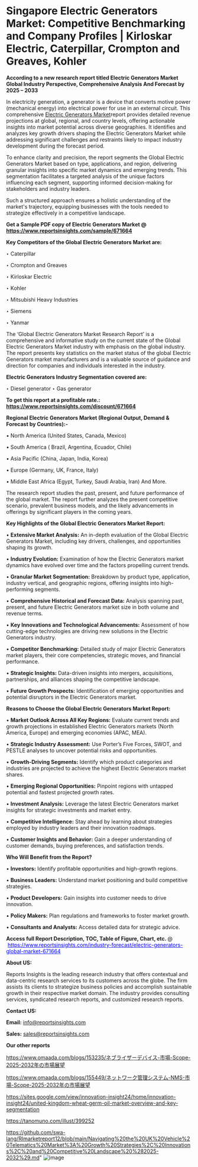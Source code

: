 # Singapore Electric Generators Market: Competitive Benchmarking and Company Profiles | Kirloskar Electric, Caterpillar, Crompton and Greaves, Kohler

<strong>According to a new research report titled Electric Generators Market Global Industry Perspective, Comprehensive Analysis And Forecast by 2025 – 2033</strong>

In electricity generation, a generator is a device that converts motive power (mechanical energy) into electrical power for use in an external circuit. This comprehensive <a href=https://www.reportsinsights.com/sample/671664>Electric Generators Market</a>report provides detailed revenue projections at global, regional, and country levels, offering actionable insights into market potential across diverse geographies. It identifies and analyzes key growth drivers shaping the Electric Generators Market while addressing significant challenges and restraints likely to impact industry development during the forecast period.

To enhance clarity and precision, the report segments the Global Electric Generators Market based on type, applications, and region, delivering granular insights into specific market dynamics and emerging trends. This segmentation facilitates a targeted analysis of the unique factors influencing each segment, supporting informed decision-making for stakeholders and industry leaders.

Such a structured approach ensures a holistic understanding of the market's trajectory, equipping businesses with the tools needed to strategize effectively in a competitive landscape.

<strong>Get a Sample PDF copy of Electric Generators Market </strong><strong>@<a href=https://www.reportsinsights.com/sample/671664 style=color:#0000ff;> https://www.reportsinsights.com/sample/671664</a></strong></font>

<strong>Key Competitors of the Global Electric Generators Market are:</strong>

‣ Caterpillar

‣ Crompton and Greaves

‣ Kirloskar Electric

‣ Kohler

‣ Mitsubishi Heavy Industries

‣ Siemens

‣ Yanmar

The ‘Global Electric Generators Market Research Report’ is a comprehensive and informative study on the current state of the Global Electric Generators Market industry with emphasis on the global industry. The report presents key statistics on the market status of the global Electric Generators market manufacturers and is a valuable source of guidance and direction for companies and individuals interested in the industry.

<strong>Electric Generators Industry Segmentation covered are:</strong>

‣ Diesel generator
‣ Gas generator

<strong>To get this report at a profitable rate.: <a href=https://www.reportsinsights.com/discount/671664 style=color:#0000ff;>https://www.reportsinsights.com/discount/671664</a></strong></font>

<strong>Regional Electric Generators Market (Regional Output, Demand &amp; Forecast by Countries):-</strong>

• North America (United States, Canada, Mexico)

• South America ( Brazil, Argentina, Ecuador, Chile)

• Asia Pacific (China, Japan, India, Korea)

• Europe (Germany, UK, France, Italy)

• Middle East Africa (Egypt, Turkey, Saudi Arabia, Iran) And More.

The research report studies the past, present, and future performance of the global market. The report further analyzes the present competitive scenario, prevalent business models, and the likely advancements in offerings by significant players in the coming years.

<strong>Key Highlights of the Global Electric Generators Market Report:</strong>

• <strong>Extensive Market Analysis:</strong> An in-depth evaluation of the Global Electric Generators Market, including key drivers, challenges, and opportunities shaping its growth.

• <strong>Industry Evolution:</strong> Examination of how the Electric Generators market dynamics have evolved over time and the factors propelling current trends.

• <strong>Granular Market Segmentation:</strong> Breakdown by product type, application, industry vertical, and geographic regions, offering insights into high-performing segments.

• <strong>Comprehensive Historical and Forecast Data:</strong> Analysis spanning past, present, and future Electric Generators market size in both volume and revenue terms.

• <strong>Key Innovations and Technological Advancements:</strong> Assessment of how cutting-edge technologies are driving new solutions in the Electric Generators industry.

• <strong>Competitor Benchmarking:</strong> Detailed study of major Electric Generators market players, their core competencies, strategic moves, and financial performance.

• <strong>Strategic Insights:</strong> Data-driven insights into mergers, acquisitions, partnerships, and alliances shaping the competitive landscape.

• <strong>Future Growth Prospects:</strong> Identification of emerging opportunities and potential disruptors in the Electric Generators market.

<strong>Reasons to Choose the Global Electric Generators Market Report:</strong>

• <strong>Market Outlook Across All Key Regions:</strong> Evaluate current trends and growth projections in established Electric Generators markets (North America, Europe) and emerging economies (APAC, MEA).

• <strong>Strategic Industry Assessment:</strong> Use Porter’s Five Forces, SWOT, and PESTLE analyses to uncover potential risks and opportunities.

• <strong>Growth-Driving Segments:</strong> Identify which product categories and industries are projected to achieve the highest Electric Generators market shares.

• <strong>Emerging Regional Opportunities:</strong> Pinpoint regions with untapped potential and fastest projected growth rates.

• <strong>Investment Analysis:</strong> Leverage the latest Electric Generators market insights for strategic investments and market entry.

• <strong>Competitive Intelligence:</strong> Stay ahead by learning about strategies employed by industry leaders and their innovation roadmaps.

• <strong>Customer Insights and Behavior:</strong> Gain a deeper understanding of customer demands, buying preferences, and satisfaction trends.

<strong>Who Will Benefit from the Report?</strong>

• <strong>Investors:</strong> Identify profitable opportunities and high-growth regions.

• <strong>Business Leaders:</strong> Understand market positioning and build competitive strategies.

• <strong>Product Developers:</strong> Gain insights into customer needs to drive innovation.

• <strong>Policy Makers:</strong> Plan regulations and frameworks to foster market growth.

• <strong>Consultants and Analysts:</strong> Access detailed data for strategic advice.
</ul>
<strong>Access full Report Description, TOC, Table of Figure, Chart, etc. </strong>@  <a href=https://www.reportsinsights.com/industry-forecast/electric-generators-global-market-671664 style=color:#0000ff;>https://www.reportsinsights.com/industry-forecast/electric-generators-global-market-671664</a></font>

<strong><strong>About US</strong>:</strong>

Reports Insights is the leading research industry that offers contextual and data-centric research services to its customers across the globe. The firm assists its clients to strategize business policies and accomplish sustainable growth in their respective market domain. The industry provides consulting services, syndicated research reports, and customized research reports.

<strong>Contact US:</strong>

<p class=""""><b>Email:</b> <a href=mailto:info@reportsinsights.com>info@reportsinsights.com</a></p>
<p class=""""><b>Sales:</b> <a href=mailto:sales@reportsinsights.com>sales@reportsinsights.com</a></p>

<strong>Our other reports</strong>

<a href=https://www.omaada.com/blogs/153235/ネブライザーデバイス-市場-Scope-2025-2032年の市場展望>https://www.omaada.com/blogs/153235/ネブライザーデバイス-市場-Scope-2025-2032年の市場展望</a>

<a href=https://www.omaada.com/blogs/155449/ネットワーク管理システム-NMS-市場-Scope-2025-2032年の市場展望>https://www.omaada.com/blogs/155449/ネットワーク管理システム-NMS-市場-Scope-2025-2032年の市場展望</a>

<a href=https://sites.google.com/view/innovation-insight24/home/innovation-insight24/united-kingdom-wheat-germ-oil-market-overview-and-key-segmentation>https://sites.google.com/view/innovation-insight24/home/innovation-insight24/united-kingdom-wheat-germ-oil-market-overview-and-key-segmentation</a>

<a href=https://tanomuno.com/illust/399252>https://tanomuno.com/illust/399252</a>

<a href=https://github.com/swa-lang/RImarketreport12/blob/main/Navigating%20the%20UK%20Vehicle%20Telematics%20Market%3A%20Growth%20Strategies%2C%20Innovations%2C%20and%20Competitive%20Landscape%20%282025-2032%29.md>https://github.com/swa-lang/RImarketreport12/blob/main/Navigating%20the%20UK%20Vehicle%20Telematics%20Market%3A%20Growth%20Strategies%2C%20Innovations%2C%20and%20Competitive%20Landscape%20%282025-2032%29.md</a>"
![image](https://github.com/user-attachments/assets/6b84935b-546a-4a45-bd9d-68d6b160450a)
